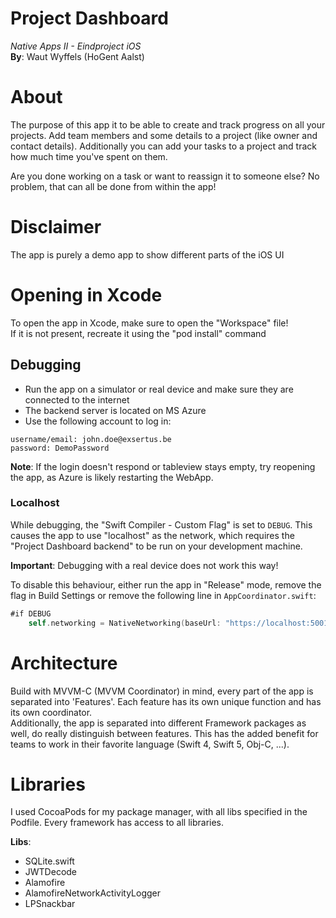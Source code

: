 # Project Dashboard
*Native Apps II - Eindproject iOS*  
**By**: Waut Wyffels (HoGent Aalst)

# About
The purpose of this app it to be able to create and track progress on all your projects.
Add team members and some details to a project (like owner and contact details).
Additionally you can add your tasks to a project and track how much time you've spent on them.

Are you done working on a task or want to reassign it to someone else? No problem, that can all be done from within the app!

# Disclaimer
The app is purely a demo app to show different parts of the iOS UI

# Opening in Xcode
To open the app in Xcode, make sure to open the "Workspace" file!  
If it is not present, recreate it using the "pod install" command

## Debugging
- Run the app on a simulator or real device and make sure they are connected to the internet
- The backend server is located on MS Azure
- Use the following account to log in:
```
username/email: john.doe@exsertus.be
password: DemoPassword
```

**Note**: If the login doesn't respond or tableview stays empty, try reopening the app, as Azure is likely restarting the WebApp.

### Localhost
While debugging, the "Swift Compiler - Custom Flag" is set to ``DEBUG``. This causes the app to use "localhost" as the network, which requires the "Project Dashboard backend" to be run on your development machine.

**Important**: Debugging with a real device does not work this way!

To disable this behaviour, either run the app in "Release" mode, remove the flag in Build Settings or remove the following line in ``AppCoordinator.swift``:
``` swift
#if DEBUG
	self.networking = NativeNetworking(baseUrl: "https://localhost:5001/api/", userHelper: userHelper)
```

# Architecture
Build with MVVM-C (MVVM Coordinator) in mind, every part of the app is separated into 'Features'. Each feature has its own unique function and has its own coordinator.  
Additionally, the app is separated into different Framework packages as well, do really distinguish between features. This has the added benefit for teams to work in their favorite language (Swift 4, Swift 5, Obj-C, ...).  

# Libraries
I used CocoaPods for my package manager, with all libs specified in the Podfile.
Every framework has access to all libraries.

**Libs**:
- SQLite.swift
- JWTDecode
- Alamofire
- AlamofireNetworkActivityLogger
- LPSnackbar
